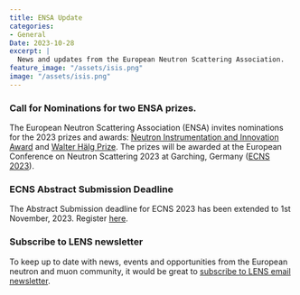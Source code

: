 ```yaml
---
title: ENSA Update
categories:
- General
Date: 2023-10-28
excerpt: |
  News and updates from the European Neutron Scattering Association.
feature_image: "/assets/isis.png"
image: "/assets/isis.png"
---
```


### Call for Nominations for two ENSA prizes.

The European Neutron Scattering Association (ENSA) invites nominations for the 2023 prizes and awards: [Neutron Instrumentation and Innovation Award](./../../../../../assets/NeutronInstrument_callfornominations_2023.pdf) and [Walter Hälg Prize](./../../../../../assets/WalteHälg_Call_for_Nominations_2023.pdf). 
The prizes will be awarded at the European Conference on Neutron Scattering 2023 at Garching, Germany ([ECNS 2023](https://indico.frm2.tum.de/event/263/)). 

 
### ECNS Abstract Submission Deadline
The Abstract Submission deadline for ECNS 2023 has been extended to 1st November, 2023.
Register [here](https://indico.frm2.tum.de/event/263/registrations/). 
 
### Subscribe to LENS newsletter
To keep up to date with news, events and opportunities from the European neutron and muon community, it would be great to [subscribe to LENS email newsletter](./../../../../../assets/LENSsub.pdf). 

